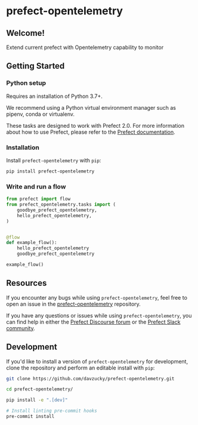 # prefect-opentelemetry

## Welcome!

Extend current prefect with Opentelemetry capability to monitor

## Getting Started

### Python setup

Requires an installation of Python 3.7+.

We recommend using a Python virtual environment manager such as pipenv, conda or virtualenv.

These tasks are designed to work with Prefect 2.0. For more information about how to use Prefect, please refer to the [Prefect documentation](https://orion-docs.prefect.io/).

### Installation

Install `prefect-opentelemetry` with `pip`:

```bash
pip install prefect-opentelemetry
```

### Write and run a flow

```python
from prefect import flow
from prefect_opentelemetry.tasks import (
    goodbye_prefect_opentelemetry,
    hello_prefect_opentelemetry,
)


@flow
def example_flow():
    hello_prefect_opentelemetry
    goodbye_prefect_opentelemetry

example_flow()
```

## Resources

If you encounter any bugs while using `prefect-opentelemetry`, feel free to open an issue in the [prefect-opentelemetry](https://github.com/davzucky/prefect-opentelemetry) repository.

If you have any questions or issues while using `prefect-opentelemetry`, you can find help in either the [Prefect Discourse forum](https://discourse.prefect.io/) or the [Prefect Slack community](https://prefect.io/slack).

## Development

If you'd like to install a version of `prefect-opentelemetry` for development, clone the repository and perform an editable install with `pip`:

```bash
git clone https://github.com/davzucky/prefect-opentelemetry.git

cd prefect-opentelemetry/

pip install -e ".[dev]"

# Install linting pre-commit hooks
pre-commit install
```
